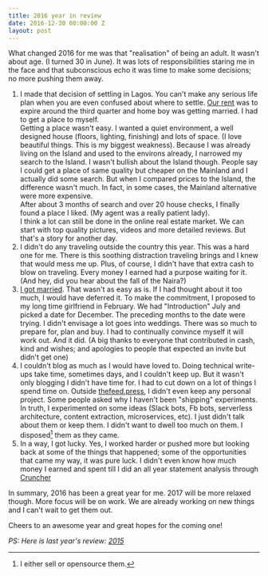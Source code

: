 ```yaml
---
title: 2016 year in review
date: 2016-12-30 00:00:00 Z
layout: post
---
```


What changed 2016 for me was that "realisation" of being an adult. It wasn't about age. (I turned 30 in June). It was lots of responsibilities staring me in the face and that subconscious echo it was time to make some decisions; no more pushing them away.

1. I made that decision of settling in Lagos. You can't make any serious life plan when you are even confused about where to settle. [Our rent](http://obem.be/2015/12/24/2015.html#the-house) was to expire around the third quarter and home boy was getting married. I had to get a place to myself.   
Getting a place wasn't easy. I wanted a quiet environment, a well designed house (floors, lighting, finishing) and lots of space. (I love beautiful things. This is my biggest weakness). Because I was already living on the Island and used to the environs already, I narrowed my search to the Island. I wasn't bullish about the Island though. People say I could get a place of same quality but cheaper on the Mainland and I actually did some search. But when I compared prices to the Island, the difference wasn't much. In fact, in some cases, the Mainland alternative were more expensive.   
After about  3 months of search and over 20 house checks, I finally found a place I liked. (My agent was a really patient lady).   
I think a lot can still be done in the online real estate market. We can start with top quality pictures, videos and more detailed reviews. But that's a story for another day.
2. I didn't do any traveling outside the country this year. This was a hard one for me. There is this soothing distraction traveling brings and I knew that would mess me up. Plus, of course, I didn't have that extra cash to blow on traveling. Every money I earned had a purpose waiting for it. (And hey, did you hear about the fall of the Naira?)
3. [I got married](https://www.instagram.com/p/BN9eHy2gY4C/?taken-by=mojolaoluwao). That wasn't as easy as is. If I had thought about it too much, I would have deferred it. To make the commitment, I proposed to my long time girlfriend in February. We had "Introduction" July and picked a date for December. The preceding months to the date were trying. I didn't envisage a lot goes into weddings. There was so much to prepare for, plan and buy. I had to continually convince myself it will work out. And it did. (A big thanks to everyone that contributed in cash, kind and wishes; and apologies to people that expected an invite but didn't get one)
4. I couldn't blog as much as I would have loved to. Doing technical write-ups take time, sometimes days, and I couldn't keep up. But it wasn't only blogging I didn't have time for. I had to cut down on a lot of things I spend time on. Outside [thefeed.press](http://thefeed.press), I didn't even keep any personal project. Some people asked why I haven't been "shipping" experiments. In truth, I experimented on some ideas (Slack bots, Fb bots, serverless architecture, content extraction, microservices, etc). I just didn't talk about them or keep them. I didn't want to dwell too much on them. I disposed[^1] them as they came.
5. In a way, I got lucky. Yes, I worked harder or pushed more but looking back at some of the things that happened; some of the opportunities that came my way, it was pure luck. I didn't even know how much money I earned and spent till I did an all year statement analysis through [Cruncher](http://cruncherapp.co)

In summary, 2016 has been a great year for me. 2017 will be more relaxed though. More focus will be on work. We are already working on new things and I can't wait to get them out.

Cheers to an awesome year and great hopes for the coming one!

*PS: Here is last year's review: [2015](/2015/12/24/2015.html)*

[^1]: I either sell or opensource them.
